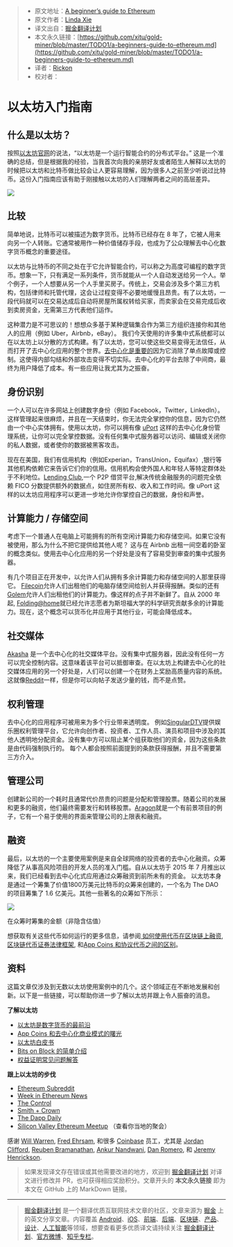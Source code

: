 > * 原文地址：[A beginner’s guide to Ethereum](https://blog.coinbase.com/a-beginners-guide-to-ethereum-46dd486ceecf)
> * 原文作者：[Linda Xie](https://blog.coinbase.com/@linda.xie?source=post_header_lockup)
> * 译文出自：[掘金翻译计划](https://github.com/xitu/gold-miner)
> * 本文永久链接：[https://github.com/xitu/gold-miner/blob/master/TODO1/a-beginners-guide-to-ethereum.md](https://github.com/xitu/gold-miner/blob/master/TODO1/a-beginners-guide-to-ethereum.md)
> * 译者：[Rickon](https://github.com/gs666)
> * 校对者：

# 以太坊入门指南

## 什么是以太坊？

按照[以太坊官网](https://www.ethereum.org/)的说法，“以太坊是一个运行智能合约的分布式平台。”  这是一个准确的总结，但是根据我的经验，当我首次向我的亲朋好友或者陌生人解释以太坊的时候把以太坊和比特币做比较会让人更容易理解，因为很多人之前至少听说过比特币。这份入门指南应该有助于刚接触以太坊的人们理解两者之间的高层差异。

![](https://user-gold-cdn.xitu.io/2018/12/12/167a289c995aea29?w=800&h=478&f=png&s=128690)

## 比较

 简单地说，比特币可以被描述为数字货币。比特币已经存在 8 年了，它被人用来向另一个人转账。它通常被用作一种价值储存手段，也成为了公众理解去中心化数字货币概念的重要途径。

以太坊与比特币的不同之处在于它允许智能合约，可以称之为高度可编程的数字货币。想象一下，只有满足一系列条件，货币就能从一个人自动发送给另一个人。举个例子，一个人想要从另一个人手里买房子。传统上，交易会涉及多个第三方机构，包括律师和托管代理，这会让过程变得不必要地缓慢且昂贵。有了以太坊，一段代码就可以在交易达成后自动将房屋所属权转给买家，而卖家会在交易完成后收到卖房资金，无需第三方代表他们运作。

这种潜力是不可思议的！想想众多基于某种逻辑集合作为第三方组织连接你和其他人的应用（例如 Uber，Airbnb，eBay）。 我们今天使用的许多集中式系统都可以在以太坊上以分散的方式构建。有了以太坊，您可以使这些交易变得无法信任，从而打开了去中心化应用的整个世界。[去中心化是重要的](https://medium.com/@VitalikButerin/the-meaning-of-decentralization-a0c92b76a274#.4hl67650f)因为它消除了单点故障或控制。这使得内部勾结和外部攻击变得不切实际。去中心化的平台去除了中间商，最终为用户降低了成本。有一些应用让我尤其为之振奋。

## 身份识别

一个人可以在许多网站上创建数字身份（例如 Facebook，Twitter，LinkedIn）。这样管理起来很麻烦，并且在一天结束时，你无法完全掌控你的信息，因为它仍然由一个中心实体拥有。使用以太坊，你可以拥有像 [uPort](https://www.uport.me/) 这样的去中心化身份管理系统，让你可以完全掌控数据。没有任何集中式服务器可以访问、编辑或关闭你的私人数据，或者使你的数据被黑客攻击。

 现在在美国，我们有信用机构（例如Experian，TransUnion，Equifax）,银行等其他机构依赖它来告诉它们你的信用。信用机构会使外国人和年轻人等特定群体处于不利地位。[Lending Club](https://www.lendingclub.com/),一个 P2P 借贷平台,解决传统金融服务的问题完全依赖 FICO 分数提供额外的数据点，如住房所有权、收入和工作时间。像 uPort 这样的以太坊应用程序可以更进一步地允许你掌控自己的数据，身份和声誉。

## 计算能力 / 存储空间

考虑下一个普通人在电脑上可能拥有的所有空闲计算能力和存储空间。如果它没有被使用，那么为什么不把它提供给其他人呢？ 这与在 Airbnb 出租一间空着的卧室的概念类似。使用去中心化应用的另一个好处是没有了容易受到审查的集中式服务器。

有几个项目正在开发中，以允许人们从拥有多余计算能力和存储空间的人那里获得它。 [Filecoin](http://filecoin.io/)允许人们出租他们的电脑存储空间给别人并获得报酬。类似的还有 [Golem](https://golem.network/)允许人们出租他们的计算能力。像这样的点子并不新鲜了。自从 2000 年起, [Folding@home](https://folding.stanford.edu/)就已经允许志愿者为斯坦福大学的科学研究贡献多余的计算能力。现在，这个概念可以货币化并应用于其他行业，可能会降低成本。

## 社交媒体

[Akasha](http://akasha.world/) 是一个去中心化的社交媒体平台。没有集中式服务器，因此没有任何一方可以完全控制内容。这意味着该平台可以抵御审查。在以太坊上构建去中心化的社交媒体应用的另一个好处是，人们可以创建一个在财务上奖励高质量内容的系统。这就像[Reddit](https://www.reddit.com/)一样，但是你可以向帖子发送少量的钱，而不是点赞。

## 权利管理

去中心化的应用程序可被用来为多个行业带来透明度。 例如[SingularDTV](https://singulardtv.com/)提供娱乐圈权利管理平台，它允许向创作者、投资者、工作人员、演员和项目中涉及的其他人透明地分配资金。没有集中方可以阻止某个组获取他们的资金，因为这些条款是由代码强制执行的。 每个人都会按照前面提到的条款获得报酬，并且不需要第三方介入。

## 管理公司

创建新公司的一个耗时且通常代价昂贵的问题是分配和管理股票。随着公司的发展和更多的融资，他们最终需要发行和转移股票。[Aragon](https://aragon.one/)就是一个有前景项目的例子，它有一个易于使用的界面来管理公司的上限表和融资。

## 融资

最后，以太坊的一个主要使用案例是来自全球网络的投资者的去中心化融资。众筹降低了从事高风险项目的开发人员的准入门槛。自从以太坊于 2015 年 7 月推出以来，我们已经看到去中心化式应用通过众筹融资到前所未有的资金。 以太坊本身是通过一个筹集了价值1800万美元比特币的众筹来创建的，一个名为 The DAO 的项目筹集了 1.6 亿美元。其他一些著名的众筹如下所示：

![](https://user-gold-cdn.xitu.io/2018/12/12/167a077c6dde9978?w=800&h=429&f=png&s=28880)

在众筹时筹集的金额（非隐含估值）

想获取有关这些代币如何运行的更多信息，请参阅[ 如何使用代币在区块链上融资](https://blog.gdax.com/how-to-raise-money-on-a-blockchain-with-a-token-510562c9cdfa#.rw9pz8i7p), [ 区块链代币证券法律框架](https://blog.coinbase.com/2016-12-07-blockchain-token-securities-law-a66ef03c383f#.lowvjw5i8), 和[App Coins 和协议代币之间的区别](https://medium.com/@willwarren89/the-difference-between-app-coins-and-protocol-tokens-7281a428348c#.pzk5vjfxd)。

## 资料

这篇文章仅涉及到无数以太坊使用案例中的几个。这个领域正在不断地发展和创新。以下是一些链接，可以帮助你进一步了解以太坊并跟上令人振奋的消息。

**了解以太坊**

*   [以太坊是数字货币的最前沿](https://blog.coinbase.com/ethereum-is-the-forefront-of-digital-currency-5300298f6c75#.kz1pj8bfv)
*   [App Coins 和去中心化商业模式的曙光](https://medium.com/the-coinbase-blog/app-coins-and-the-dawn-of-the-decentralized-business-model-8b8c951e734f#.hboxfmq6d)
*   [以太坊白皮书](https://github.com/ethereum/wiki/wiki/White-Paper)
*   [Bits on Block 的简单介绍](https://bitsonblocks.net/)
*   [权益证明常见问题解答](https://github.com/ethereum/wiki/wiki/Proof-of-Stake-FAQ)

**跟上以太坊的步伐**

*   [Ethereum Subreddit](https://www.reddit.com/r/ethereum/)
*   [Week in Ethereum News](http://www.weekinethereum.com/)
*   [The Control](https://thecontrol.co/)
*   [Smith + Crown](https://www.smithandcrown.com/)
*   [The Dapp Daily](https://dappdaily.com/)
*   [Silicon Valley Ethereum Meetup](https://www.meetup.com/EthereumSiliconValley/) （查看你当地的聚会）

感谢 [Will Warren](https://medium.com/@willwarren89), [Fred Ehrsam](https://medium.com/@FEhrsam), 和很多 [Coinbase](https://www.coinbase.com/) 员工，尤其是 [Jordan Clifford](https://medium.com/@jcliff), [Reuben Bramanathan](https://medium.com/@bramanathan), [Ankur Nandwani](https://medium.com/u/62401673b186), [Dan Romero](https://medium.com/@dwr), 和 [Jeremy Henrickson](https://medium.com/@jeremyhenrickson).

> 如果发现译文存在错误或其他需要改进的地方，欢迎到 [掘金翻译计划](https://github.com/xitu/gold-miner) 对译文进行修改并 PR，也可获得相应奖励积分。文章开头的 **本文永久链接** 即为本文在 GitHub 上的 MarkDown 链接。


---

> [掘金翻译计划](https://github.com/xitu/gold-miner) 是一个翻译优质互联网技术文章的社区，文章来源为 [掘金](https://juejin.im) 上的英文分享文章。内容覆盖 [Android](https://github.com/xitu/gold-miner#android)、[iOS](https://github.com/xitu/gold-miner#ios)、[前端](https://github.com/xitu/gold-miner#前端)、[后端](https://github.com/xitu/gold-miner#后端)、[区块链](https://github.com/xitu/gold-miner#区块链)、[产品](https://github.com/xitu/gold-miner#产品)、[设计](https://github.com/xitu/gold-miner#设计)、[人工智能](https://github.com/xitu/gold-miner#人工智能)等领域，想要查看更多优质译文请持续关注 [掘金翻译计划](https://github.com/xitu/gold-miner)、[官方微博](http://weibo.com/juejinfanyi)、[知乎专栏](https://zhuanlan.zhihu.com/juejinfanyi)。
